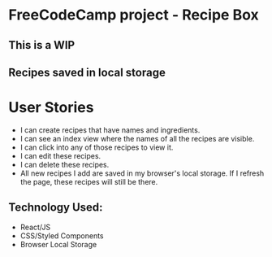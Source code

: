 # FreeCodeCamp project - Recipe Box
## This is a WIP

## Recipes saved in local storage

#  User Stories
*  I can create recipes that have names and ingredients.
*  I can see an index view where the names of all the recipes are visible.
*  I can click into any of those recipes to view it.
*  I can edit these recipes.
*  I can delete these recipes.
*  All new recipes I add are saved in my browser's local storage. If I refresh the page, these recipes will still be there.

##  Technology Used:
*  React/JS
*  CSS/Styled Components
*  Browser Local Storage